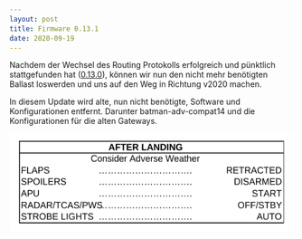 ```yaml
---
layout: post
title: Firmware 0.13.1
date: 2020-09-19
---
```


Nachdem der Wechsel des Routing Protokolls erfolgreich und pünktlich stattgefunden hat ([0.13.0](2020/09/03/announce-0.13.0.html)), können wir nun den nicht mehr benötigten Ballast loswerden und uns auf den Weg in Richtung v2020 machen.

In diesem Update wird alte, nun nicht benötigte, Software und Konfigurationen entfernt. Darunter batman-adv-compat14 und die Konfigurationen für die alten Gateways.

![after-landing-checklist](/images/after_landing_checklist.png)
